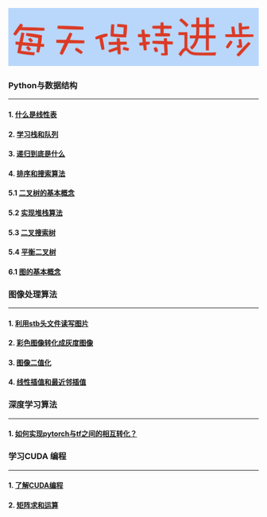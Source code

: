 ![image](./docs/daydayup.png)

### Python与数据结构
--------------------
#### 1. [什么是线性表](https://nbviewer.jupyter.org/github/YunYang1994/CodeFun/blob/master/000-data_structure/1.什么是线性表.ipynb)
#### 2. [学习栈和队列](https://nbviewer.jupyter.org/github/YunYang1994/CodeFun/blob/master/000-data_structure/2.学习栈和队列.ipynb)
#### 3. [递归到底是什么](https://nbviewer.jupyter.org/github/YunYang1994/CodeFun/blob/master/000-data_structure/3.递归到底是什么.ipynb)
#### 4. [排序和搜索算法](https://nbviewer.jupyter.org/github/YunYang1994/CodeFun/blob/master/000-data_structure/4.排序和搜索算法.ipynb)
#### 5.1 [二叉树的基本概念](https://nbviewer.jupyter.org/github/YunYang1994/CodeFun/blob/master/000-data_structure/5.1.二叉树的基本概念.ipynb)
#### 5.2 [实现堆栈算法](https://nbviewer.jupyter.org/github/YunYang1994/CodeFun/blob/master/000-data_structure/5.2.实现堆栈算法.ipynb)
#### 5.3 [二叉搜索树](https://nbviewer.jupyter.org/github/YunYang1994/CodeFun/blob/master/000-data_structure/5.3.二叉搜索树.ipynb)
#### 5.4 [平衡二叉树](https://nbviewer.jupyter.org/github/YunYang1994/CodeFun/blob/master/000-data_structure/5.4.平衡二叉树.ipynb)
#### 6.1 [图的基本概念](https://nbviewer.jupyter.org/github/YunYang1994/CodeFun/blob/master/000-data_structure/6.1.图的基本概念.ipynb)



### 图像处理算法
--------------------
#### 1. [利用stb头文件读写图片](https://github.com/YunYang1994/CodeFun/tree/master/001-stb_image#stb_image)
#### 2. [彩色图像转化成灰度图像](https://github.com/YunYang1994/CodeFun/tree/master/002-image_basics#rgb2gray)
#### 3. [图像二值化](https://github.com/YunYang1994/CodeFun/tree/master/002-image_basics#thresh_binary)
#### 4. [线性插值和最近邻插值](https://github.com/YunYang1994/CodeFun/tree/master/002-image_basics#bilinear_resize)

### 深度学习算法
--------------------
#### 1. [如何实现pytorch与tf之间的相互转化？](https://github.com/YunYang1994/CodeFun/tree/master/003-pytorch2tf)

### 学习CUDA 编程
--------------------
#### 1. [了解CUDA编程](https://github.com/YunYang1994/cuda-tutorial/blob/master/004-cuda_tutorial/chapter01)
#### 2. [矩阵求和运算](https://github.com/YunYang1994/cuda-tutorial/blob/master/004-cuda_tutorial/chapter02)
